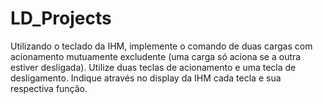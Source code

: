 # LD_Projects
Utilizando o teclado da IHM, implemente o comando de duas cargas com acionamento mutuamente excludente (uma carga só aciona se a outra estiver desligada). Utilize duas teclas de acionamento e uma tecla de desligamento. Indique através no display da IHM cada tecla e sua respectiva função.
